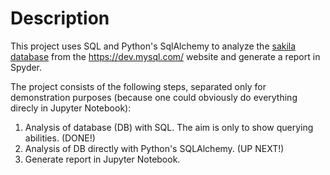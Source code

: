 # Description

This project uses SQL and Python's SqlAlchemy to analyze the [sakila database](https://dev.mysql.com/doc/sakila/en/sakila-introduction.html) from the https://dev.mysql.com/ website and generate a report in Spyder. 

The project consists of the following steps, separated only for demonstration purposes (because one could obviously do everything direcly in Jupyter Notebook):

1. Analysis of database (DB) with SQL. The aim is only to show querying abilities. (DONE!)
2. Analysis of DB directly with Python's SQLAlchemy. (UP NEXT!)
3. Generate report in Jupyter Notebook. 
